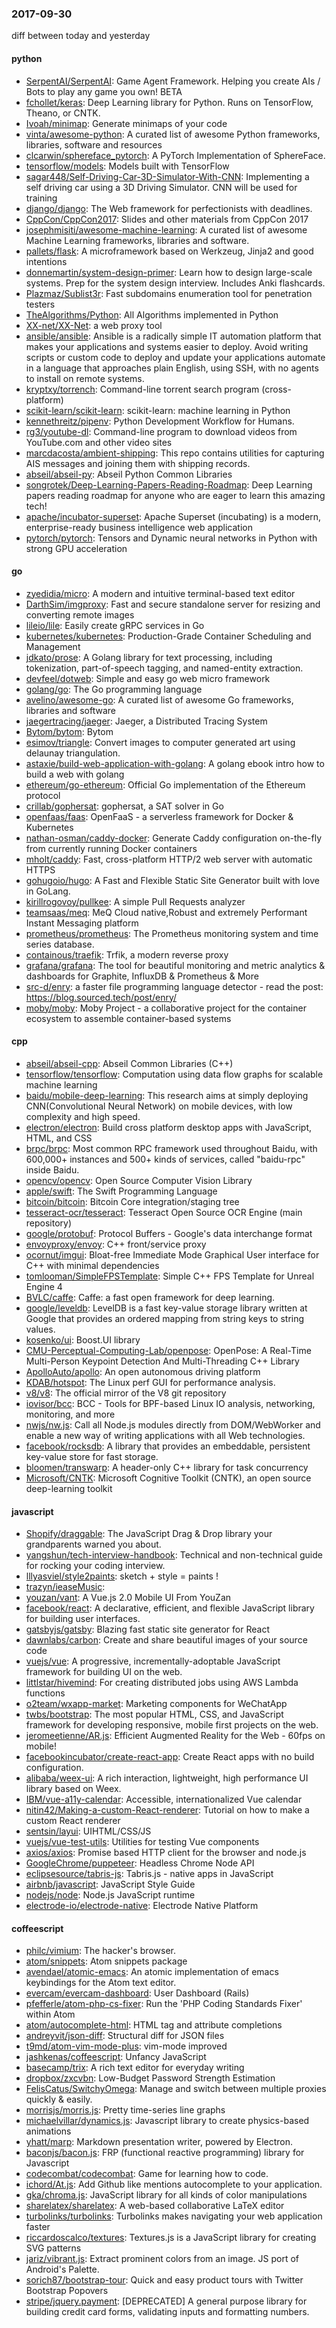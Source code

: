 ### 2017-09-30
diff between today and yesterday

#### python
* [SerpentAI/SerpentAI](https://github.com/SerpentAI/SerpentAI): Game Agent Framework. Helping you create AIs / Bots to play any game you own! BETA
* [fchollet/keras](https://github.com/fchollet/keras): Deep Learning library for Python. Runs on TensorFlow, Theano, or CNTK.
* [Ivoah/minimap](https://github.com/Ivoah/minimap): Generate minimaps of your code
* [vinta/awesome-python](https://github.com/vinta/awesome-python): A curated list of awesome Python frameworks, libraries, software and resources
* [clcarwin/sphereface_pytorch](https://github.com/clcarwin/sphereface_pytorch): A PyTorch Implementation of SphereFace.
* [tensorflow/models](https://github.com/tensorflow/models): Models built with TensorFlow
* [sagar448/Self-Driving-Car-3D-Simulator-With-CNN](https://github.com/sagar448/Self-Driving-Car-3D-Simulator-With-CNN): Implementing a self driving car using a 3D Driving Simulator. CNN will be used for training
* [django/django](https://github.com/django/django): The Web framework for perfectionists with deadlines.
* [CppCon/CppCon2017](https://github.com/CppCon/CppCon2017): Slides and other materials from CppCon 2017
* [josephmisiti/awesome-machine-learning](https://github.com/josephmisiti/awesome-machine-learning): A curated list of awesome Machine Learning frameworks, libraries and software.
* [pallets/flask](https://github.com/pallets/flask): A microframework based on Werkzeug, Jinja2 and good intentions
* [donnemartin/system-design-primer](https://github.com/donnemartin/system-design-primer): Learn how to design large-scale systems. Prep for the system design interview. Includes Anki flashcards.
* [Plazmaz/Sublist3r](https://github.com/Plazmaz/Sublist3r): Fast subdomains enumeration tool for penetration testers
* [TheAlgorithms/Python](https://github.com/TheAlgorithms/Python): All Algorithms implemented in Python
* [XX-net/XX-Net](https://github.com/XX-net/XX-Net): a web proxy tool
* [ansible/ansible](https://github.com/ansible/ansible): Ansible is a radically simple IT automation platform that makes your applications and systems easier to deploy. Avoid writing scripts or custom code to deploy and update your applications automate in a language that approaches plain English, using SSH, with no agents to install on remote systems.
* [kryptxy/torrench](https://github.com/kryptxy/torrench): Command-line torrent search program (cross-platform)
* [scikit-learn/scikit-learn](https://github.com/scikit-learn/scikit-learn): scikit-learn: machine learning in Python
* [kennethreitz/pipenv](https://github.com/kennethreitz/pipenv): Python Development Workflow for Humans.
* [rg3/youtube-dl](https://github.com/rg3/youtube-dl): Command-line program to download videos from YouTube.com and other video sites
* [marcdacosta/ambient-shipping](https://github.com/marcdacosta/ambient-shipping): This repo contains utilities for capturing AIS messages and joining them with shipping records.
* [abseil/abseil-py](https://github.com/abseil/abseil-py): Abseil Python Common Libraries
* [songrotek/Deep-Learning-Papers-Reading-Roadmap](https://github.com/songrotek/Deep-Learning-Papers-Reading-Roadmap): Deep Learning papers reading roadmap for anyone who are eager to learn this amazing tech!
* [apache/incubator-superset](https://github.com/apache/incubator-superset): Apache Superset (incubating) is a modern, enterprise-ready business intelligence web application
* [pytorch/pytorch](https://github.com/pytorch/pytorch): Tensors and Dynamic neural networks in Python with strong GPU acceleration

#### go
* [zyedidia/micro](https://github.com/zyedidia/micro): A modern and intuitive terminal-based text editor
* [DarthSim/imgproxy](https://github.com/DarthSim/imgproxy): Fast and secure standalone server for resizing and converting remote images
* [lileio/lile](https://github.com/lileio/lile): Easily create gRPC services in Go 
* [kubernetes/kubernetes](https://github.com/kubernetes/kubernetes): Production-Grade Container Scheduling and Management
* [jdkato/prose](https://github.com/jdkato/prose):  A Golang library for text processing, including tokenization, part-of-speech tagging, and named-entity extraction.
* [devfeel/dotweb](https://github.com/devfeel/dotweb): Simple and easy go web micro framework
* [golang/go](https://github.com/golang/go): The Go programming language
* [avelino/awesome-go](https://github.com/avelino/awesome-go): A curated list of awesome Go frameworks, libraries and software
* [jaegertracing/jaeger](https://github.com/jaegertracing/jaeger): Jaeger, a Distributed Tracing System
* [Bytom/bytom](https://github.com/Bytom/bytom): Bytom
* [esimov/triangle](https://github.com/esimov/triangle): Convert images to computer generated art using delaunay triangulation.
* [astaxie/build-web-application-with-golang](https://github.com/astaxie/build-web-application-with-golang): A golang ebook intro how to build a web with golang
* [ethereum/go-ethereum](https://github.com/ethereum/go-ethereum): Official Go implementation of the Ethereum protocol
* [crillab/gophersat](https://github.com/crillab/gophersat): gophersat, a SAT solver in Go
* [openfaas/faas](https://github.com/openfaas/faas): OpenFaaS - a serverless framework for Docker & Kubernetes
* [nathan-osman/caddy-docker](https://github.com/nathan-osman/caddy-docker): Generate Caddy configuration on-the-fly from currently running Docker containers
* [mholt/caddy](https://github.com/mholt/caddy): Fast, cross-platform HTTP/2 web server with automatic HTTPS
* [gohugoio/hugo](https://github.com/gohugoio/hugo): A Fast and Flexible Static Site Generator built with love in GoLang.
* [kirillrogovoy/pullkee](https://github.com/kirillrogovoy/pullkee): A simple Pull Requests analyzer
* [teamsaas/meq](https://github.com/teamsaas/meq): MeQ  Cloud native,Robust and extremely Performant Instant Messaging platform
* [prometheus/prometheus](https://github.com/prometheus/prometheus): The Prometheus monitoring system and time series database.
* [containous/traefik](https://github.com/containous/traefik): Trfik, a modern reverse proxy
* [grafana/grafana](https://github.com/grafana/grafana): The tool for beautiful monitoring and metric analytics & dashboards for Graphite, InfluxDB & Prometheus & More
* [src-d/enry](https://github.com/src-d/enry): a faster file programming language detector - read the post: https://blog.sourced.tech/post/enry/
* [moby/moby](https://github.com/moby/moby): Moby Project - a collaborative project for the container ecosystem to assemble container-based systems

#### cpp
* [abseil/abseil-cpp](https://github.com/abseil/abseil-cpp): Abseil Common Libraries (C++)
* [tensorflow/tensorflow](https://github.com/tensorflow/tensorflow): Computation using data flow graphs for scalable machine learning
* [baidu/mobile-deep-learning](https://github.com/baidu/mobile-deep-learning): This research aims at simply deploying CNN(Convolutional Neural Network) on mobile devices, with low complexity and high speed.
* [electron/electron](https://github.com/electron/electron): Build cross platform desktop apps with JavaScript, HTML, and CSS
* [brpc/brpc](https://github.com/brpc/brpc): Most common RPC framework used throughout Baidu, with 600,000+ instances and 500+ kinds of services, called "baidu-rpc" inside Baidu.
* [opencv/opencv](https://github.com/opencv/opencv): Open Source Computer Vision Library
* [apple/swift](https://github.com/apple/swift): The Swift Programming Language
* [bitcoin/bitcoin](https://github.com/bitcoin/bitcoin): Bitcoin Core integration/staging tree
* [tesseract-ocr/tesseract](https://github.com/tesseract-ocr/tesseract): Tesseract Open Source OCR Engine (main repository)
* [google/protobuf](https://github.com/google/protobuf): Protocol Buffers - Google's data interchange format
* [envoyproxy/envoy](https://github.com/envoyproxy/envoy): C++ front/service proxy
* [ocornut/imgui](https://github.com/ocornut/imgui): Bloat-free Immediate Mode Graphical User interface for C++ with minimal dependencies
* [tomlooman/SimpleFPSTemplate](https://github.com/tomlooman/SimpleFPSTemplate): Simple C++ FPS Template for Unreal Engine 4
* [BVLC/caffe](https://github.com/BVLC/caffe): Caffe: a fast open framework for deep learning.
* [google/leveldb](https://github.com/google/leveldb): LevelDB is a fast key-value storage library written at Google that provides an ordered mapping from string keys to string values.
* [kosenko/ui](https://github.com/kosenko/ui): Boost.UI library
* [CMU-Perceptual-Computing-Lab/openpose](https://github.com/CMU-Perceptual-Computing-Lab/openpose): OpenPose: A Real-Time Multi-Person Keypoint Detection And Multi-Threading C++ Library
* [ApolloAuto/apollo](https://github.com/ApolloAuto/apollo): An open autonomous driving platform
* [KDAB/hotspot](https://github.com/KDAB/hotspot): The Linux perf GUI for performance analysis.
* [v8/v8](https://github.com/v8/v8): The official mirror of the V8 git repository
* [iovisor/bcc](https://github.com/iovisor/bcc): BCC - Tools for BPF-based Linux IO analysis, networking, monitoring, and more
* [nwjs/nw.js](https://github.com/nwjs/nw.js): Call all Node.js modules directly from DOM/WebWorker and enable a new way of writing applications with all Web technologies.
* [facebook/rocksdb](https://github.com/facebook/rocksdb): A library that provides an embeddable, persistent key-value store for fast storage.
* [bloomen/transwarp](https://github.com/bloomen/transwarp): A header-only C++ library for task concurrency
* [Microsoft/CNTK](https://github.com/Microsoft/CNTK): Microsoft Cognitive Toolkit (CNTK), an open source deep-learning toolkit

#### javascript
* [Shopify/draggable](https://github.com/Shopify/draggable): The JavaScript Drag & Drop library your grandparents warned you about.
* [yangshun/tech-interview-handbook](https://github.com/yangshun/tech-interview-handbook):  Technical and non-technical guide for rocking your coding interview.
* [lllyasviel/style2paints](https://github.com/lllyasviel/style2paints): sketch + style = paints !
* [trazyn/ieaseMusic](https://github.com/trazyn/ieaseMusic):  
* [youzan/vant](https://github.com/youzan/vant): A Vue.js 2.0 Mobile UI From YouZan
* [facebook/react](https://github.com/facebook/react): A declarative, efficient, and flexible JavaScript library for building user interfaces.
* [gatsbyjs/gatsby](https://github.com/gatsbyjs/gatsby):  Blazing fast static site generator for React
* [dawnlabs/carbon](https://github.com/dawnlabs/carbon):  Create and share beautiful images of your source code
* [vuejs/vue](https://github.com/vuejs/vue): A progressive, incrementally-adoptable JavaScript framework for building UI on the web.
* [littlstar/hivemind](https://github.com/littlstar/hivemind): For creating distributed jobs using AWS Lambda functions
* [o2team/wxapp-market](https://github.com/o2team/wxapp-market): Marketing components for WeChatApp
* [twbs/bootstrap](https://github.com/twbs/bootstrap): The most popular HTML, CSS, and JavaScript framework for developing responsive, mobile first projects on the web.
* [jeromeetienne/AR.js](https://github.com/jeromeetienne/AR.js): Efficient Augmented Reality for the Web - 60fps on mobile!
* [facebookincubator/create-react-app](https://github.com/facebookincubator/create-react-app): Create React apps with no build configuration.
* [alibaba/weex-ui](https://github.com/alibaba/weex-ui): A rich interaction, lightweight, high performance UI library based on Weex.
* [IBM/vue-a11y-calendar](https://github.com/IBM/vue-a11y-calendar): Accessible, internationalized Vue calendar
* [nitin42/Making-a-custom-React-renderer](https://github.com/nitin42/Making-a-custom-React-renderer): Tutorial on how to make a custom React renderer
* [sentsin/layui](https://github.com/sentsin/layui): UIHTML/CSS/JS
* [vuejs/vue-test-utils](https://github.com/vuejs/vue-test-utils): Utilities for testing Vue components
* [axios/axios](https://github.com/axios/axios): Promise based HTTP client for the browser and node.js
* [GoogleChrome/puppeteer](https://github.com/GoogleChrome/puppeteer): Headless Chrome Node API
* [eclipsesource/tabris-js](https://github.com/eclipsesource/tabris-js): Tabris.js - native apps in JavaScript
* [airbnb/javascript](https://github.com/airbnb/javascript): JavaScript Style Guide
* [nodejs/node](https://github.com/nodejs/node): Node.js JavaScript runtime 
* [electrode-io/electrode-native](https://github.com/electrode-io/electrode-native): Electrode Native Platform

#### coffeescript
* [philc/vimium](https://github.com/philc/vimium): The hacker's browser.
* [atom/snippets](https://github.com/atom/snippets): Atom snippets package
* [avendael/atomic-emacs](https://github.com/avendael/atomic-emacs): An atomic implementation of emacs keybindings for the Atom text editor.
* [evercam/evercam-dashboard](https://github.com/evercam/evercam-dashboard): User Dashboard (Rails)
* [pfefferle/atom-php-cs-fixer](https://github.com/pfefferle/atom-php-cs-fixer): Run the 'PHP Coding Standards Fixer' within Atom
* [atom/autocomplete-html](https://github.com/atom/autocomplete-html): HTML tag and attribute completions
* [andreyvit/json-diff](https://github.com/andreyvit/json-diff): Structural diff for JSON files
* [t9md/atom-vim-mode-plus](https://github.com/t9md/atom-vim-mode-plus): vim-mode improved
* [jashkenas/coffeescript](https://github.com/jashkenas/coffeescript): Unfancy JavaScript
* [basecamp/trix](https://github.com/basecamp/trix): A rich text editor for everyday writing
* [dropbox/zxcvbn](https://github.com/dropbox/zxcvbn): Low-Budget Password Strength Estimation
* [FelisCatus/SwitchyOmega](https://github.com/FelisCatus/SwitchyOmega): Manage and switch between multiple proxies quickly & easily.
* [morrisjs/morris.js](https://github.com/morrisjs/morris.js): Pretty time-series line graphs
* [michaelvillar/dynamics.js](https://github.com/michaelvillar/dynamics.js): Javascript library to create physics-based animations
* [yhatt/marp](https://github.com/yhatt/marp): Markdown presentation writer, powered by Electron.
* [baconjs/bacon.js](https://github.com/baconjs/bacon.js): FRP (functional reactive programming) library for Javascript
* [codecombat/codecombat](https://github.com/codecombat/codecombat): Game for learning how to code.
* [ichord/At.js](https://github.com/ichord/At.js): Add Github like mentions autocomplete to your application.
* [gka/chroma.js](https://github.com/gka/chroma.js): JavaScript library for all kinds of color manipulations
* [sharelatex/sharelatex](https://github.com/sharelatex/sharelatex): A web-based collaborative LaTeX editor
* [turbolinks/turbolinks](https://github.com/turbolinks/turbolinks): Turbolinks makes navigating your web application faster
* [riccardoscalco/textures](https://github.com/riccardoscalco/textures): Textures.js is a JavaScript library for creating SVG patterns
* [jariz/vibrant.js](https://github.com/jariz/vibrant.js): Extract prominent colors from an image. JS port of Android's Palette.
* [sorich87/bootstrap-tour](https://github.com/sorich87/bootstrap-tour): Quick and easy product tours with Twitter Bootstrap Popovers
* [stripe/jquery.payment](https://github.com/stripe/jquery.payment): [DEPRECATED] A general purpose library for building credit card forms, validating inputs and formatting numbers.
